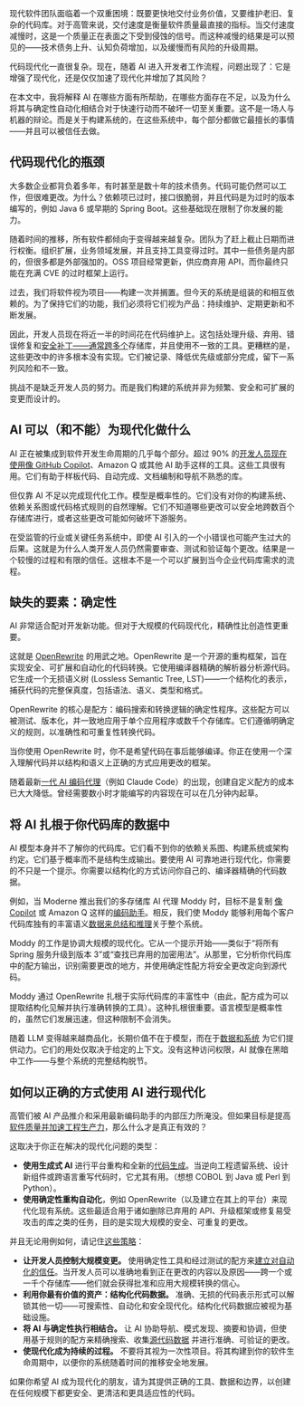 现代软件团队面临着一个双重困境：既要更快地交付业务价值，又要维护老旧、复杂的代码库。对于高管来说，交付速度是衡量软件质量最直接的指标。当交付速度减慢时，这是一个质量正在表面之下受到侵蚀的信号。而这种减慢的结果是可以预见的——技术债务上升、认知负荷增加，以及缓慢而有风险的升级周期。

代码现代化一直很复杂。现在，随着 AI 进入开发者工作流程，问题出现了：它是增强了现代化，还是仅仅加速了现代化并增加了其风险？

在本文中，我将解释 AI 在哪些方面有所帮助，在哪些方面存在不足，以及为什么将其与确定性自动化相结合对于快速行动而不破坏一切至关重要。这不是一场人与机器的辩论。而是关于构建系统的，在这些系统中，每个部分都做它最擅长的事情——并且可以被信任去做。

## 代码现代化的瓶颈

大多数企业都背负着多年，有时甚至是数十年的技术债务。代码可能仍然可以工作，但很难更改。为什么？依赖项已过时，接口很脆弱，并且代码是为过时的版本编写的，例如 Java 6 或早期的 Spring Boot。这些基础现在限制了你发展的能力。

随着时间的推移，所有软件都倾向于变得越来越复杂。团队为了赶上截止日期而进行权衡。组织扩展，业务领域发展，并且支持工具变得过时。其中一些债务是内部的，但很多都是外部强加的。OSS 项目经常更新，供应商弃用 API，而你最终只能在充满 CVE 的过时框架上运行。

过去，我们将软件视为项目——构建一次并搁置。但今天的系统是组装的和相互依赖的。为了保持它们的功能，我们必须将它们视为产品：持续维护、定期更新和不断发展。

因此，开发人员现在将近一半的时间花在代码维护上。这包括处理升级、弃用、错误修复和[安全补丁——通常跨多个](https://thenewstack.io/linux-run-a-single-command-across-multiple-servers-with-ssh/)存储库，并且使用不一致的工具。更糟糕的是，这些更改中的许多根本没有实现。它们被记录、降低优先级或部分完成，留下一系列风险和不一致。

挑战不是缺乏开发人员的努力。而是我们构建的系统并非为频繁、安全和可扩展的变更而设计的。

## AI 可以（和不能）为现代化做什么

AI 正在被集成到软件开发生命周期的几乎每个部分。超过 90% 的[开发人员现在使用像 GitHub Copilot](https://thenewstack.io/a-developer-health-check-on-github-copilot-and-ai-assistants/)、Amazon Q 或其他 AI 助手这样的工具。这些工具很有用。它们有助于样板代码、自动完成、文档编制和导航不熟悉的库。

但仅靠 AI 不足以完成现代化工作。模型是概率性的。它们没有对你的构建系统、依赖关系图或代码格式规则的自然理解。它们不知道哪些更改可以安全地跨数百个存储库进行，或者这些更改可能如何破坏下游服务。

在受监管的行业或关键任务系统中，即使 AI 引入的一个小错误也可能产生过大的后果。这就是为什么人类开发人员仍然需要审查、测试和验证每个更改。结果是一个较慢的过程和有限的信任。这根本不是一个可以扩展到当今企业代码库需求的流程。

## 缺失的要素：确定性

AI 非常适合配对开发新功能。但对于大规模的代码现代化，精确性比创造性更重要。

这就是 [OpenRewrite](https://openrewrite.org/) 的用武之地。OpenRewrite 是一个开源的重构框架，旨在实现安全、可扩展和自动化的代码转换。它使用编译器精确的解析器分析源代码。它生成一个无损语义树 (Lossless Semantic Tree, LST)——一个结构化的表示，捕获代码的完整保真度，包括语法、语义、类型和格式。

OpenRewrite 的核心是配方：编码搜索和转换逻辑的确定性程序。这些配方可以被测试、版本化，并一致地应用于单个应用程序或数千个存储库。它们遵循明确定义的规则，以准确性和可重复性转换代码。

当你使用 OpenRewrite 时，你不是希望代码在事后能够编译。你正在使用一个深入理解代码并以结构和语义上正确的方式应用更改的框架。

随着最新[一代 AI 编码代理](https://thenewstack.io/better-llm-agent-quality-through-code-generation-and-rag/)（例如 Claude Code）的出现，创建自定义配方的成本已大大降低。曾经需要数小时才能编写的内容现在可以在几分钟内起草。

## 将 AI 扎根于你代码库的数据中

AI 模型本身并不了解你的代码库。它们看不到你的依赖关系图、构建系统或架构约定。它们基于概率而不是结构生成输出。要使用 AI 可靠地进行现代化，你需要的不只是一个提示。你需要以结构化的方式访问你自己的、编译器精确的代码数据。

例如，当 Moderne 推出我们的多存储库 AI 代理 Moddy 时，目标不是复制 [像 Copilot](https://thenewstack.io/testing-copilot-and-chatgpt-as-coding-assistants-what-we-found/) 或 Amazon Q 这样的[编码助手](https://thenewstack.io/testing-copilot-and-chatgpt-as-coding-assistants-what-we-found/)。相反，我们使 Moddy 能够利用每个客户代码库独有的丰富语义[数据来总结和推理](https://thenewstack.io/why-choose-a-nosql-database-there-are-many-great-reasons/)关于整个系统。

Moddy 的工作是协调大规模的现代化。它从一个提示开始——类似于“将所有 Spring 服务升级到版本 3”或“查找已弃用的加密用法”。从那里，它分析你代码库中的配方输出，识别需要更改的地方，并使用确定性配方将安全更改定向到源代码。

Moddy 通过 OpenRewrite 扎根于实际代码库的丰富性中（由此，配方成为可以提取结构化见解并执行准确转换的工具）。这种扎根很重要。语言模型是概率性的，虽然它们发展迅速，但这种限制不会消失。

随着 LLM 变得越来越商品化，长期价值不在于模型，而在于[数据和系统](https://thenewstack.io/cloud-native-computing-now-has-its-own-file-system-cubefs/) 为它们提供动力。它们的用处仅取决于给定的上下文。没有这种访问权限，AI 就像在黑暗中工作——与整个系统的完整结构脱节。

## 如何以正确的方式使用 AI 进行现代化

高管们被 AI 产品推介和采用最新编码助手的内部压力所淹没。但如果目标是提高[软件质量并加速工程生产力](https://thenewstack.io/tacos-the-key-to-remote-software-engineer-productivity/)，那么什么才是真正有效的？

这取决于你正在解决的现代化问题的类型：

* **使用生成式 AI** 进行平台重构和全新的[代码生成](https://thenewstack.io/ai-code-generation-6-faqs-for-developers/)。当逆向工程遗留系统、设计新组件或跨语言重写代码时，它尤其有用。（想想 COBOL 到 Java 或 Perl 到 Python）。
* **使用确定性重构自动化**，例如 OpenRewrite（以及建立在其上的平台）来现代化现有系统。这些最适合用于诸如删除已弃用的 API、升级框架或修复易受攻击的库之类的任务，目的是实现大规模的安全、可重复的更改。

并且无论用例如何，请记住[这些策略](https://www.moderne.ai/blog/large-scale-code-changes)：

* **让开发人员控制大规模变更。** 使用确定性工具和经过测试的配方来[建立对自动化的信任](https://thenewstack.io/ebooks/security/trust-no-one-and-automate-almost-everything-building-a-modern-zero-trust-strategy/)。当开发人员可以准确地看到正在更改的内容以及原因——跨一个或一千个存储库——他们就会获得批准和应用大规模转换的信心。
* **利用你最有价值的资产：结构化代码数据。** 准确、无损的代码表示形式可以解锁其他一切——可搜索性、自动化和安全现代化。结构化代码数据应被视为基础设施。
* **将 AI 与确定性执行相结合。** 让 AI 协助导航、模式发现、摘要和协调，但使用基于规则的配方来精确搜索、收集[源代码数据](https://thenewstack.io/use-your-data-in-llms-with-the-vector-database-you-already-have/) 并进行准确、可验证的更改。
* **使现代化成为持续的过程。** 不要将其视为一次性项目。将其构建到你的软件生命周期中，以便你的系统随着时间的推移安全地发展。

如果你希望 AI 成为现代化的朋友，请为其提供正确的工具、数据和边界，以创建在任何规模下都更安全、更清洁和更具适应性的代码。
